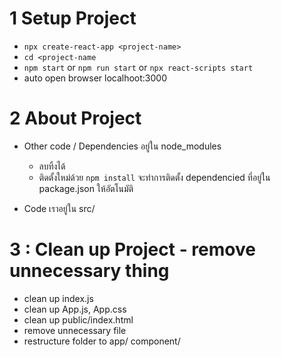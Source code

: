 # 1 Setup Project

- `npx create-react-app <project-name>`
- `cd <project-name`
- `npm start` or `npm run start` or `npx react-scripts start`
- auto open browser localhoot:3000

# 2 About Project

- Other code / Dependencies อยู่ใน node_modules

  - ลบทิ้งได้
  - ติดตั้งใหม่ด้วย `npm install` จะทำการติดตั้ง dependencied ที่อยู่ใน package.json ให้อัตโนมัติ

- Code เราอยู่ใน src/

# 3 : Clean up Project - remove unnecessary thing

- clean up index.js
- clean up App.js, App.css
- clean up public/index.html
- remove unnecessary file
- restructure folder to app/ component/
